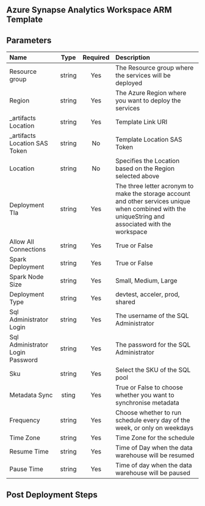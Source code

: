 ## Azure Synapse Analytics Workspace ARM Template

## Parameters

| Name | Type | Required | Description |
| :------------- | :----------: | :----------: | :------------- |
| Resource group | string | Yes | The Resource group where the services will be deployed |
| Region | string | Yes | The Azure Region where you want to deploy the services |
| _artifacts Location | string | Yes | Template Link URI |
| _artifacts Location SAS Token | string | No | Template Location SAS Token |
| Location | string | No | Specifies the Location based on the Region selected above |
| Deployment Tla | string | Yes | The three letter acronym to make the storage account and other services unique when combined with the uniqueString and associated with the workspace|
| Allow All Connections | string | Yes | True or False |
| Spark Deployment | string | Yes | True or False |
| Spark Node Size | string | Yes | Small, Medium, Large |
| Deployment Type | string | Yes | devtest, acceler, prod, shared |
| Sql Administrator Login | string | Yes | The username of the SQL Administrator | 
| Sql Administrator Login Password | string | Yes | The password for the SQL Administrator |
| Sku | string | Yes | Select the SKU of the SQL pool |
| Metadata Sync | sting | Yes | True or False to choose whether you want to synchronise metadata |
| Frequency | string | Yes | Choose whether to run schedule every day of the week, or only on weekdays |
| Time Zone | string | Yes | Time Zone for the schedule |
| Resume Time | string | Yes | Time of Day when the data warehouse will be resumed |
| Pause Time | string | Yes | Time of day when the data warehouse will be paused |


## Post Deployment Steps